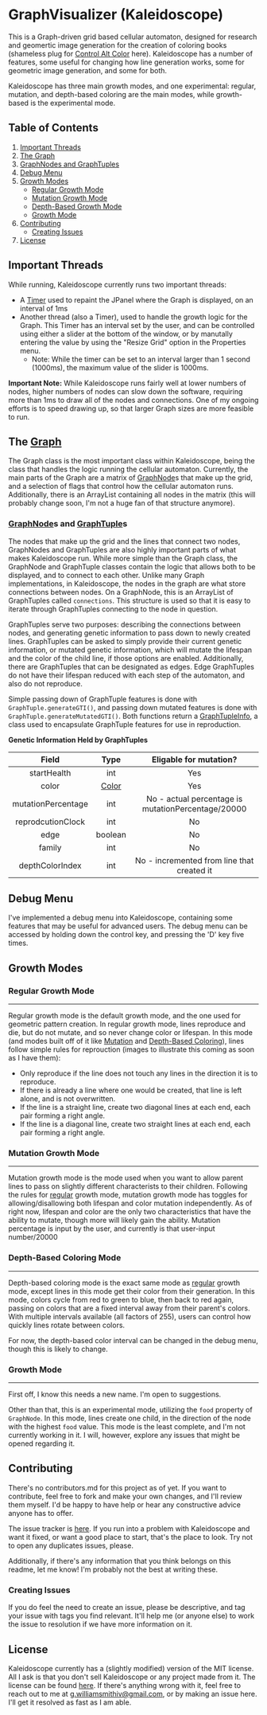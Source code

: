 # GraphVisualizer (Kaleidoscope)
This is a Graph-driven grid based cellular automaton, designed for research and geomertic image generation for the creation of coloring 
books (shameless plug for [Control Alt Color](https://www.amazon.com/Control-Alt-Color-Shayne-Alexander/dp/1545421331/ref=sr_1_1?ie=UTF8&qid=1500386753&sr=8-1&keywords=control+alt+color) here).
Kaleidoscope has a number of features, some useful for changing how line generation works, some for geometric image generation, and some 
for both.

Kaleidoscope has three main growth modes, and one experimental: regular, mutation, and depth-based coloring are the main modes, while 
growth-based is the experimental mode.

## Table of Contents

1. [Important Threads](#Important-Threads)
2. [The Graph](#Graph)
3. [GraphNodes and GraphTuples](#GraphNodes-and-GraphTuples)
4. [Debug Menu](#Debug-Menu)
5. [Growth Modes](#Growth-Modes)
   * [Regular Growth Mode](#Regular-Growth-Mode)
   * [Mutation Growth Mode](#Mutation-Growth-Mode)
   * [Depth-Based Growth Mode](#Depth-Based-Growth-Mode)
   * [Growth Mode](#Growth-Mode)
6. [Contributing](#Contributing)
   * [Creating Issues](#Creating-Issues)
7. [License](#License)


## Important Threads

While running, Kaleidoscope currently runs two important threads:
*  A [Timer](https://docs.oracle.com/javase/7/docs/api/java/util/Timer.html) used to repaint the JPanel where the Graph is displayed, on an
interval of 1ms
*  Another thread (also a Timer), used to handle the growth logic for the Graph. This Timer has an interval set by the user, and can be 
controlled using either a slider at the bottom of the window, or by manutally entering the value by using the "Resize Grid" option in the 
Properties menu.
    * Note: While the timer can be set to an interval larger than 1 second (1000ms), the maximum value of the slider is 
    1000ms.
    
**Important Note:** While Kaleidoscope runs fairly well at lower numbers of nodes, higher numbers of nodes can slow down the software, 
requiring more than 1ms to draw all of the nodes and connections. One of my ongoing efforts is to speed drawing up, so that larger Graph 
sizes are more feasible to run.

## The [Graph](./src/graphvisualizer/Graph.java)

The Graph class is the most important class within Kaleidoscope, being the class that handles the logic
running the cellular automaton. Currently, the main parts of the Graph are a matrix of [GraphNode](./src/graphvisualizer)s that make up the
grid, and a selection of flags that control how the cellular automaton runs. Additionally, there is an ArrayList containing all nodes in
the matrix (this will probably change soon, I'm not a huge fan of that structure anymore).

### [GraphNode](./src/graphvisualizer/GraphNode.java)s and [GraphTuple](./src.graphvisualizer/GraphTuple)s

The nodes that make up the grid and the lines that connect two nodes, GraphNodes and GraphTuples are also highly important parts of what
makes Kaleidoscope run. While more simple than the Graph class, the GraphNode and GraphTuple classes contain the logic that allows both
to be displayed, and to connect to each other. Unlike many Graph implementations, in Kaleidoscope, the nodes in the graph are what store 
connections between nodes. On a GraphNode, this is an ArrayList of GraphTuples called `connections`. This structure is used so that it is 
easy to iterate through GraphTuples connecting to the node in question. 

GraphTuples serve two purposes: describing the connections between nodes, and generating genetic information to pass down to newly
created lines. GraphTuples can be asked to simply provide their current genetic information, or mutated genetic information, which will
mutate the lifespan and the color of the child line, if those options are enabled. Additionally, there are GraphTuples that can be 
designated as edges. Edge GraphTuples do not have their lifespan reduced with each step of the automaton, and also do not reproduce.

Simple passing down of GraphTuple features is done with `GraphTuple.generateGTI()`, and passing down mutated features is done with 
`GraphTuple.generateMutatedGTI()`. Both functions return a [GraphTupleInfo](./src/graphvisualizer/GraphTupleInfo.java), a class used to 
encapsulate GraphTuple features for use in reproduction.

**Genetic Information Held by GraphTuples**

 Field | Type | Eligable for mutation?
 :---: | :---: | :---:
 startHealth | int | Yes
 color | [Color](https://docs.oracle.com/javase/7/docs/api/java/awt/Color.html)| Yes
 mutationPercentage | int | No - actual percentage is mutationPercentage/20000
 reprodcutionClock | int | No
 edge | boolean | No
 family | int | No
 depthColorIndex | int | No - incremented from line that created it
 
## Debug Menu

I've implemented a debug menu into Kaleidoscope, containing some features that may be useful for advanced users. The debug menu can be 
accessed by holding down the control key, and pressing the 'D' key five times.
 
## Growth Modes
 
### Regular Growth Mode
---

Regular growth mode is the default growth mode, and the one used for geometric pattern creation. In regular growth mode, lines reproduce
and die, but do not mutate, and so never change color or lifespan. In this mode (and modes built off of it like 
[Mutation](#Mutation-Growth-Mode) and [Depth-Based Coloring](#Depth-Based-Coloring-Mode)), lines follow simple rules for reprouction (images to 
illustrate this coming as soon as I have them):
 
 * Only reproduce if the line does not touch any lines in the direction it is to reproduce.
 * If there is already a line where one would be created, that line is left alone, and is not overwritten.
 * If the line is a straight line, create two diagonal lines at each end, each pair forming a right angle.
 * If the line is a diagonal line, create two straight lines at each end, each pair forming a right angle.

### Mutation Growth Mode
---

Mutation growth mode is the mode used when you want to allow parent lines to pass on slightly different characterists to their children. Following the rules for [regular](#Regular-Growth-Mode) growth mode, mutation growth mode has toggles for allowing/disallowing both lifespan and color mutation independently. As of right now, lifespan and color are the only two characteristics that have the ability to mutate, though more will likely gain the ability. Mutation percentage is input by the user, and currently is that user-input number/20000

### Depth-Based Coloring Mode
---

Depth-based coloring mode is the exact same mode as [regular](#Regular-Growth-Mode) growth mode, except lines in this mode get their 
color from their generation. In this mode, colors cycle from red to green to blue, then back to red again, passing on colors that are a 
fixed interval away from their parent's colors. With multiple intervals available (all factors of 255), users can control how quickly 
lines rotate between colors.

For now, the depth-based color interval can be changed in the debug menu, though this is likely to change.

### Growth Mode
---

First off, I know this needs a new name. I'm open to suggestions.

Other than that, this is an experimental mode, utilizing the `food` property of `GraphNode`. In this mode, lines create one child, in the direction of the node with the highest `food` value. This mode is the least complete, and I'm not currently working in it. I will, however, explore any issues that might be opened regarding it.

## Contributing

There's no contributors.md for this project as of yet. If you want to contribute, feel free to fork and make your own changes, and I'll 
review them myself. I'd be happy to have help or hear any constructive advice anyone has to offer.

The issue tracker is [here](https://github.com/gwilliamsmith/GraphVisualizer/issues). If you run into a problem with Kaleidoscope and 
want it fixed, or want a good place to start, that's the place to look. Try not to open any duplicates issues, please.

Additionally, if there's any information that you think belongs on this readme, let me know! I'm probably not the best at writing these.

### Creating Issues

If you do feel the need to create an issue, please be descriptive, and tag your issue with tags you find relevant. It'll help me (or anyone else) to work the issue to resolution if we have more information on it.

## License

Kaleidoscope currently has a (slightly modified) version of the MIT license. All I ask is that you don't sell Kaleidoscope or any 
project made from it. The license can be found [here](./license). If there's anything wrong with it, feel free to reach out to me at 
g.williamsmithiv@gmail.com, or by making an issue here. I'll get it resolved as fast as I am able.
